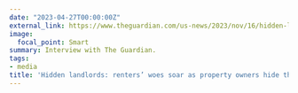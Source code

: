 ```yaml
---
date: "2023-04-27T00:00:00Z"
external_link: https://www.theguardian.com/us-news/2023/nov/16/hidden-landlords-limited-liability-companies-llcs-rental-property
image:
  focal_point: Smart
summary: Interview with The Guardian.
tags:
- media
title: 'Hidden landlords: renters’ woes soar as property owners hide their identities'
---
```

